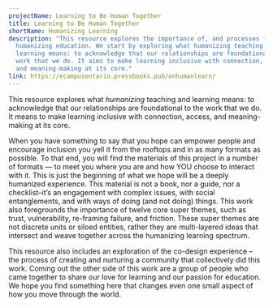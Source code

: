 ```yaml
---
projectName: Learning to Be Human Together
title: Learning to Be Human Together
shortName: Humanizing Learning
description: "This resource explores the importance of, and processes for,
  humanizing education. We start by exploring what humanizing teaching and
  learning means: to acknowledge that our relationships are foundational to the
  work that we do. It aims to make learning inclusive with connection, access,
  and meaning-making at its core."
link: https://ecampusontario.pressbooks.pub/onhumanlearn/
---
```

This resource explores what *humanizing* teaching and learning means: to acknowledge that our relationships are foundational to the work that we do. It means to make learning inclusive with connection, access, and meaning-making at its core.

When you have something to say that you hope can empower people and encourage inclusion you yell it from the rooftops and in as many formats as possible. To that end, you will find the materials of this project in a number of formats — to meet you where you are and how YOU choose to interact with it. This is just the beginning of what we hope will be a deeply humanized experience. This material is not a book, nor a guide, nor a checklist–it’s an engagement with complex issues, with social entanglements, and with ways of doing (and not doing) things. This work also foregrounds the importance of twelve core super themes, such as trust, vulnerability, re-framing failure, and friction. These super themes are not discrete units or siloed entities, rather they are multi-layered ideas that intersect and weave together across the humanizing learning spectrum.


This resource also includes an exploration of the co-design experience – the process of creating and nurturing a community that collectively did this work. Coming out the other side of this work are a group of people who came together to share our love for learning and our passion for education. We hope you find something here that changes even one small aspect of how you move through the world.
